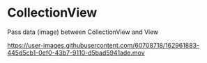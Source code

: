 # CollectionView

Pass data (image) between CollectionView and View <br>




https://user-images.githubusercontent.com/60708718/162961883-445d5cb1-0ef0-43b7-9110-d5bad5941ade.mov

